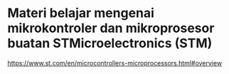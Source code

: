 # Materi belajar mengenai mikrokontroler dan mikroprosesor buatan STMicroelectronics (STM)

https://www.st.com/en/microcontrollers-microprocessors.html#overview
